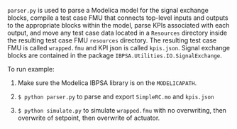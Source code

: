 ``parser.py`` is used to parse a Modelica model for the signal exchange blocks, 
compile a test case FMU that connects top-level inputs and outputs to the
appropriate blocks within the model, parse KPIs associated with each output,
and move any test case data located in a ``Resources`` directory inside the 
resulting test case FMU ``resources`` directory.  The resulting test case FMU 
is called ``wrapped.fmu`` and KPI json is called ``kpis.json``. Signal exchange
blocks are contained in the package ``IBPSA.Utilities.IO.SignalExchange``.

To run example:

1. Make sure the Modelica IBPSA library is on the ``MODELICAPATH``.

2. ``$ python parser.py`` to parse and export ``SimpleRC.mo`` and ``kpis.json``

3. ``$ python simulate.py`` to simulate ``wrapped.fmu`` with no overwriting, 
then overwrite of setpoint, then overwrite of actuator.
